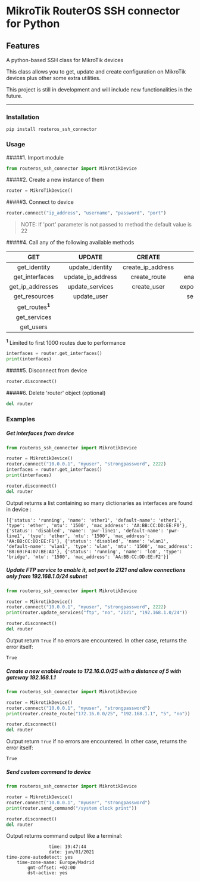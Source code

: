 # MikroTik RouterOS SSH connector for Python

## Features
A python-based SSH class for MikroTik devices

This class allows you to get, update and create configuration on MikroTik devices plus other some extra utilities.

This project is still in development and will include new functionalities in the future.

***

### Installation
    pip install routeros_ssh_connector


### Usage

#####1. Import module
```python
from routeros_ssh_connector import MikrotikDevice
```

#####2.  Create a new instance of them
```python
router = MikroTikDevice()
```

#####3.  Connect to device
```python
router.connect("ip_address", "username", "password", "port")
```
> NOTE: If 'port' parameter is not passed to method the default value is 22

#####4. Call any of the following available methods

**GET**             |    **UPDATE**     |      **CREATE**       |      **TOOLS**
:------------------:|:-----------------:|:---------------------:|:-------------------:
get_identity        | update_identity   | create_ip_address     | do_backup
get_interfaces      | update_ip_address | create_route          | enable_cloud_dns
get_ip_addresses    | update_services   | create_user           | export_configuration
get_resources       | update_user       |                       | send_command
get_routes<sup>**1**</sup>|                   |                       | 
get_services        |                   |                       | 
get_users           |                   |                       |

<sup>**1**</sup> Limited to first 1000 routes due to performance

```python
interfaces = router.get_interfaces()
print(interfaces)
```

#####5.  Disconnect from device
```python
router.disconnect()
```

#####6.  Delete 'router' object (optional)
```python
del router
```

### Examples

##### Get interfaces from device
```python
from routeros_ssh_connector import MikrotikDevice

router = MikrotikDevice()
router.connect("10.0.0.1", "myuser", "strongpassword", 2222)
interfaces = router.get_interfaces()
print(interfaces)

router.disconnect()
del router
```
Output returns a list containing so many dictionaries as interfaces are found in device :

    [{'status': 'running', 'name': 'ether1', 'default-name': 'ether1', 'type': 'ether', 'mtu': '1500', 'mac_address': 'AA:BB:CC:DD:EE:F0'}, {'status': 'disabled', 'name': 'pwr-line1', 'default-name': 'pwr-line1', 'type': 'ether', 'mtu': '1500', 'mac_address': 'AA:BB:CC:DD:EE:F1'}, {'status': 'disabled', 'name': 'wlan1', 'default-name': 'wlan1', 'type': 'wlan', 'mtu': '1500', 'mac_address': 'B8:69:F4:07:BE:AD'}, {'status': 'running', 'name': 'lo0', 'type': 'bridge', 'mtu': '1500', 'mac_address': 'AA:BB:CC:DD:EE:F2'}]

##### Update FTP service to enable it, set port to 2121 and allow connections only from 192.168.1.0/24 subnet
```python
from routeros_ssh_connector import MikrotikDevice

router = MikrotikDevice()
router.connect("10.0.0.1", "myuser", "strongpassword", 2222)
print(router.update_services("ftp", "no", "2121", "192.168.1.0/24"))

router.disconnect()
del router
```

Output return `True` if no errors are encountered. In other case, returns the error itself:

    True

##### Create a new enabled route to 172.16.0.0/25 with a distance of 5 with gateway 192.168.1.1
```python
from routeros_ssh_connector import MikrotikDevice

router = MikrotikDevice()
router.connect("10.0.0.1", "myuser", "strongpassword")
print(router.create_route("172.16.0.0/25", "192.168.1.1", "5", "no"))

router.disconnect()
del router
```

Output return `True` if no errors are encountered. In other case, returns the error itself:

    True

##### Send custom command to device
```python
from routeros_ssh_connector import MikrotikDevice

router = MikrotikDevice()
router.connect("10.0.0.1", "myuser", "strongpassword")
print(router.send_command("/system clock print"))

router.disconnect()
del router
```

Output returns command output like a terminal:

                    time: 19:47:44
                    date: jun/01/2021
    time-zone-autodetect: yes
        time-zone-name: Europe/Madrid
            gmt-offset: +02:00
            dst-active: yes
